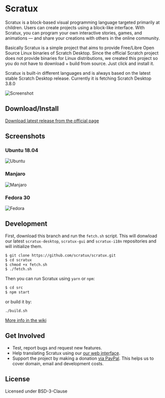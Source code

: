 # Scratux 
Scratux is a block-based visual programming language targeted primarily at children. Users can create projects using a block-like interface. With Scratux, you can program your own interactive stories, games, and animations — and share your creations with others in the online community.

Basically Scratux is a simple project that aims to provide Free/Libre Open Source Linux binaries of Scratch Desktop. Since the official Scratch project does not provide binaries for Linux distributions, we created this project so you do not have to download + build from source. Just click and install it.

Scratux is built-in different languages and is always based on the latest stable Scratch Desktop release. Currently it is fetching Scratch Desktop 3.8.0

![Screenshot](https://dashboard.snapcraft.io/site_media/appmedia/2020/03/window_OLzR3hd.png)

Download/Install
----
[Download latest release from the official page](https://scratux.org/#download)

Screenshots
----
### Ubuntu 18.04

![Ubuntu](https://dashboard.snapcraft.io/site_media/appmedia/2020/03/Screenshot_from_2020-03-01_16-26-24.png)

### Manjaro
![Manjaro](https://dashboard.snapcraft.io/site_media/appmedia/2020/03/2.jpg)

### Fedora 30
![Fedora](https://dashboard.snapcraft.io/site_media/appmedia/2020/03/3.jpg)

Development
----
First, download this branch and run the `fetch.sh` script. This will donwload our latest `scratux-desktop`, `scratux-gui` and `scratux-i18n` repositories and will initialize them.

```sh
$ git clone https://github.com/scratux/scratux.git
$ cd scratux
$ chmod +x fetch.sh
$ ./fetch.sh 
```
 
 Then you can run Scratux using `yarn` or `npm`:

```sh
$ cd src
$ npm start
```
or build it by:

```sh
./build.sh
```
[More info in the wiki](https://github.com/scratux/scratux/wiki/Development)

Get Involved
----
* Test, report bugs and request new features. 
* Help translating Scratux using our [our web interface](https://poeditor.com/join/project/ONVBkRVtur).
* Support the project by making a donation [via PayPal](https://www.paypal.com/cgi-bin/webscr?cmd=_s-xclick&hosted_button_id=G6SYNUVY4ZUPW&source=url). This helps us to cover domain, email and development costs.


License
----
Licensed under BSD-3-Clause
